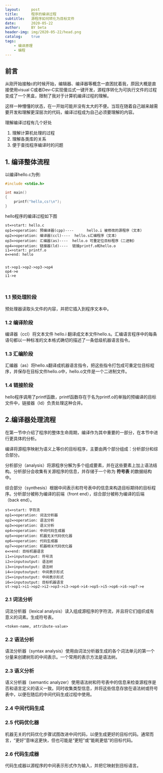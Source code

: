```yaml
---
layout:     post
title:      程序的编译过程
subtitle:   源程序如何转化为目标文件
date:       2020-05-22
author:     BY beta
header-img: img/2020-05-22/head.png
catalog:    true
tags:
    - 编译原理
    - 编程
---
```


## 前言

从刚开始接触c的时候开始，编辑器、编译器等概念一直困扰着我，原因大概是直接使用visual C或者Dev-C实现傻瓜式一键开发，源程序转化为可执行文件的过程变成了一个黑盒，限制了我对于计算机编译过程的理解。  

这样一种懵懂的状态，在一开始可能并没有太大的不便。当现在随着自己越来越需要开发和理解更深层次的代码，编译过程成为自己必须要理解的内容。  

理解编译过程有几个好处

1. 理解计算机处理的过程
2. 理解各类库的关系
3. 便于查找程序编译时的问题

## 1. 编译整体流程

以编译hello.c为例:

```c
#include <stdio.h>

int main()
{
    printf("hello,cs!\n");
}

```

hello程序的编译过程如下图

```flow
st=>start: hello.c
op1=>operation: 预编译器(cpp)----      hello.i 被修改的源程序（文本）   
op2=>operation: 编译器(ccl)----  hello.s汇编程序（文本）         
op3=>operation: 汇编器(as)----  hello.o 可重定位目标程序（二进制）
op4=>operation: 链接器(ld)----  链接printf.o和hello.o
i1=>start: printf.o
e=>end: hello


st->op1->op2->op3->op4
op4->e
i1->e



```

### 1.1 预处理阶段

预处理器读取头文件的内容，并把它插入到程序文本中。

### 1.2 编译阶段

编译器（ccl）将文本文件 hello.i 翻译成文本文件hello.s。汇编语言程序中的每条语句都以一种标准的文本格式确切的描述了一条低级机器语言指令。

### 1.3 汇编阶段

汇编器（as）将hello.s翻译成机器语言指令，把这些指令打包成可重定位目标程序，并保存在目标文件hello.o中，hello.o文件是一个二进制文件。

### 1.4 链接阶段

hello程序调用了printf函数，printf函数存在于名为printf.o的单独的预编译的目标文件中，链接器（ld）负责处理这种合并。

## 2.编译器处理流程

在第一节中介绍了程序的整体生命周期，编译作为其中重要的一部分，在本节中进行更具体的分析。

编译将源程序映射为语义上等价的目标程序，主要由两个部分组成：分析部分和综合部分。

分析部分（analysis）将源程序分解为多个组成要素，并在这些要素上加上语法结构。分析部分会收集有关源程序的信息，并存储于一个称为  **符号表** 的数据结构中。

综合部分（synthesis）根据中间表示和符号表中的信息来构造目标期待的目标程序。分析部分被称为编译的前端（front end），综合部分被称为编译的后端（back end）。 

``` flow
st=>start: 字符流
op1=>operation: 词法分析器
op2=>operation: 语法分析
op3=>operation: 语义分析
op4=>operation: 中间代码生成器
op5=>operation: 机器无关代码优化器
op6=>operation: 代码生成器
op7=>operation: 机器相关代码优化器
e=>end: 目标机器语言
i1=>inputoutput: 符号流
i2=>inputoutput: 语法树
i3=>inputoutput: 语法树
i4=>inputoutput: 中间表示形式
i5=>inputoutput: 中间表示形式
i6=>inputoutput: 目标机器语言
st->op1->i1->op2->i2->op3->i3->op4->i4->op5->i5->op6->i6->op7->e
```

### 2.1 词法分析

词法分析器（lexical analysis）读入组成源程序的字符流，并且将它们组织成有意义的词素。生成符号表。

```<token-name, attribute-value>```

### 2.2 语法分析

语法分析器（syntax analysis）使用由词法分析器生成的各个词法单元的第一个分量来创建树形的中间表示。一个常用的表示方法是语法树。

### 2.3 语义分析

语义分析器（semantic analyzer）使用语法树和符号表中的信息来检查源程序是否和语言定义的语义一致。同时收集类型信息，并将这些信息存放在语法树或符号表中，以便在随后的中间代码生成过程中使用。

### 2.4 中间代码生成

### 2.5 代码优化器

机器无关的代码优化步骤试图改进中间代码，以便生成更好的目标代码。通常而言，“更好”意味这更快，但也可能是“更短”或“能耗更低”的目标代码。

### 2.6 代码生成器

代码生成器以源程序的中间表示形式作为输入，并把它映射到目标语言。